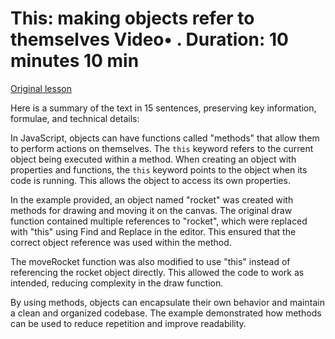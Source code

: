 # This: making objects refer to themselves Video• . Duration: 10 minutes 10 min

[Original lesson](https://www.coursera.org/learn/uol-introduction-to-programming-1/lecture/z6HHH/this-making-objects-refer-to-themselves)

Here is a summary of the text in 15 sentences, preserving key information, formulae, and technical details:

In JavaScript, objects can have functions called "methods" that allow them to perform actions on themselves. The `this` keyword refers to the current object being executed within a method. When creating an object with properties and functions, the `this` keyword points to the object when its code is running. This allows the object to access its own properties.

In the example provided, an object named "rocket" was created with methods for drawing and moving it on the canvas. The original draw function contained multiple references to "rocket", which were replaced with "this" using Find and Replace in the editor. This ensured that the correct object reference was used within the method.

The moveRocket function was also modified to use "this" instead of referencing the rocket object directly. This allowed the code to work as intended, reducing complexity in the draw function.

By using methods, objects can encapsulate their own behavior and maintain a clean and organized codebase. The example demonstrated how methods can be used to reduce repetition and improve readability.

